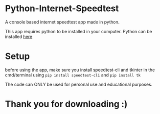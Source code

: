 # Python-Internet-Speedtest
A console based internet speedtest app made in python. 

This app requires python to be installed in your computer. Python can be installed [here](https://www.python.org/downloads)

# Setup
before using the app, make sure you install speedtest-cli and tkinter in the cmd/terminal using `pip install speedtest-cli` and `pip install tk`

The code can ONLY be used for personal use and educational purposes.

# Thank you for downloading :)
